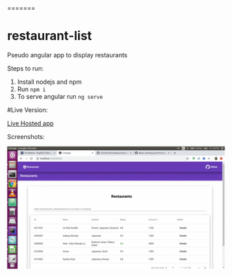 
=======
# restaurant-list
Pseudo angular app to display restaurants

Steps to run:

1. Install nodejs and npm
2. Run ```npm i ```
3. To serve angular run ```ng serve```

#Live Version:

[Live Hosted app](http://restaurants-list.s3-website.ap-south-1.amazonaws.com "Restaurant List App") 

Screenshots:

![](sample.gif)
